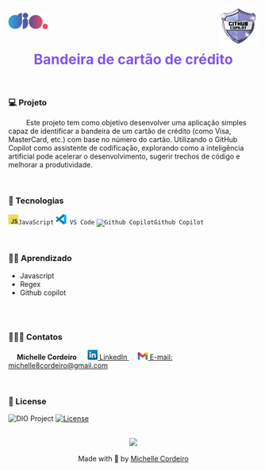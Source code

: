 <!-- Banner session -->
<p>
  <img src="../cardFlags/assets/logo_DIO.png" alt="Logo DIO" width="80" align="left" style="padding-top:13px">
  <img src="../cardFlags/assets/copilot.png" alt="Logo Bootcamp Github Copilot" width="80" align="right">
</p>
<br><br><br>

<!-- About session -->
<h1 align="center" style="color:#8257e6">Bandeira de cartão de crédito</h1>

<br>

<!-- Infos session -->
<h3> 💻 Projeto </h3>

&emsp; &emsp; Este projeto tem como objetivo desenvolver uma aplicação simples capaz de identificar a bandeira de um cartão de crédito (como Visa, MasterCard, etc.) com base no número do cartão. Utilizando o GitHub Copilot como assistente de codificação, explorando como a inteligência artificial pode acelerar o desenvolvimento, sugerir trechos de código e melhorar a produtividade.

<!-- &emsp; &emsp; Aplicação está disponível <a href="https://nlw-notes-eta.vercel.app/" target="_blank">aqui</a> -->

<br>

<!-- Tools session -->
<h3> 🚀 Tecnologias </h3>
<p align="left">
  <code><img height="20" src="https://raw.githubusercontent.com/github/explore/80688e429a7d4ef2fca1e82350fe8e3517d3494d/topics/javascript/javascript.png" alt="JavaScript">JavaScript</code>
  <code><img height="21" src="https://raw.githubusercontent.com/github/explore/80688e429a7d4ef2fca1e82350fe8e3517d3494d/topics/visual-studio-code/visual-studio-code.png" alt="VS Code"> VS Code</code>
  <code><img height="23" src="https://i.postimg.cc/SQ1QTRYW/copilot-logo.png" alt="Github Copilot">Github Copilot</code>
</p>


<br>

<!-- Learnning session -->
<h3> 👩‍💻 Aprendizado </h3>
  <ul>
    <li>Javascript</li>
    <li>Regex</li>
    <li>Github copilot</li>
  </ul>

  </tr>
</table>
      <!-- <li>Deploy na Vercel</li> -->

<br>

<br>

<!-- Future implementations session -->
<!-- <h2> 🔮 Implementações futuras: </h2>

- [ ] listar eventos
- [ ] gerir o cadastro dos eventos
- [ ] listar participantes de determinado evento, com e sem check-in
- [ ] gerir o cadastro dos participantes
- [ ] fazer o check-in manualmente na aplicação

<br> -->

<!-- Contacts session -->
<h3> 👩🏼‍💻 Contatos </h3>

<p>
  <strong>&emsp; Michelle Cordeiro</strong> &emsp;
  <a href="https://www.linkedin.com/in/michelle-cordeiro/">
    <img src="https://github.com/MichelleCordeiro/MichelleCordeiro/blob/main/logos/linkedin.png?raw=true" alt="logo linkedin" width="20" /> LinkedIn
  </a> &emsp;
  <a href="michelle8cordeiro@gmail.com">
    <img src="https://github.com/MichelleCordeiro/MichelleCordeiro/blob/main/logos/gmail.png?raw=true" alt="logo gmail" width="20"/>
    E-mail: michelle8cordeiro@gmail.com
  </a>
</p>

<br>

<!-- Licences session -->
<h3 align="left"> 📝 License </h3>

<p>
  <img src="https://img.shields.io/static/v1?label=DIO&message=Education&color=489BDF&labelColor=202024" alt="DIO Project" />
  <a href="LICENSE"><img  src="https://img.shields.io/static/v1?label=License&message=MIT&color=489BDF&labelColor=202024" alt="License"></a>
</p>
<br>
<!--END_SECTION:licenses-->

<!--START_SECTION:footer-->
<div align="center">
  <img src="https://raw.githubusercontent.com/catppuccin/catppuccin/main/assets/footers/gray0_ctp_on_line.svg?sanitize=true" height="70" />

Made with 💙 by <a href="https://www.linkedin.com/in/michelle-cordeiro/">Michelle Cordeiro</a>

</div>
<!--END_SECTION:footer-->
